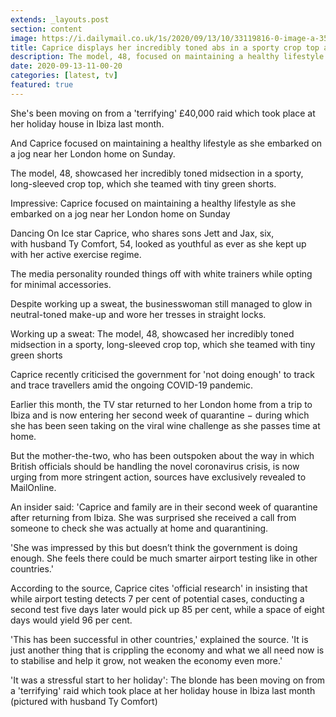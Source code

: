 ```yaml
---
extends: _layouts.post
section: content
image: https://i.dailymail.co.uk/1s/2020/09/13/10/33119816-0-image-a-35_1599990969486.jpg 
title: Caprice displays her incredibly toned abs in a sporty crop top as she goes on a jog 
description: The model, 48, focused on maintaining a healthy lifestyle as she embarked on a jog near her London home on Sunday. 
date: 2020-09-13-11-00-20 
categories: [latest, tv] 
featured: true 
--- 
```

She's been moving on from a 'terrifying' £40,000 raid which took place at her holiday house in Ibiza last month.

And Caprice focused on maintaining a healthy lifestyle as she embarked on a jog near her London home on Sunday.

The model, 48, showcased her incredibly toned midsection in a sporty, long-sleeved crop top, which she teamed with tiny green shorts.

Impressive: Caprice focused on maintaining a healthy lifestyle as she embarked on a jog near her London home on Sunday

Dancing On Ice star Caprice, who shares sons Jett and Jax, six, with husband Ty Comfort, 54, looked as youthful as ever as she kept up with her active exercise regime.

The media personality rounded things off with white trainers while opting for minimal accessories.

Despite working up a sweat, the businesswoman still managed to glow in neutral-toned make-up and wore her tresses in straight locks.

Working up a sweat: The model, 48, showcased her incredibly toned midsection in a sporty, long-sleeved crop top, which she teamed with tiny green shorts

Caprice recently criticised the government for 'not doing enough' to track and trace travellers amid the ongoing COVID-19 pandemic.

Earlier this month, the TV star returned to her London home from a trip to Ibiza and is now entering her second week of quarantine − during which she has been seen taking on the viral wine challenge as she passes time at home.

But the mother-the-two, who has been outspoken about the way in which British officials should be handling the novel coronavirus crisis, is now urging from more stringent action, sources have exclusively revealed to MailOnline.

An insider said: 'Caprice and family are in their second week of quarantine after returning from Ibiza. She was surprised she received a call from someone to check she was actually at home and quarantining.

'She was impressed by this but doesn’t think the government is doing enough. She feels there could be much smarter airport testing like in other countries.'

According to the source, Caprice cites 'official research' in insisting that while airport testing detects 7 per cent of potential cases, conducting a second test five days later would pick up 85 per cent, while a space of eight days would yield 96 per cent.

'This has been successful in other countries,' explained the source. 'It is just another thing that is crippling the economy and what we all need now is to stabilise and help it grow, not weaken the economy even more.' 

'It was a stressful start to her holiday': The blonde has been moving on from a 'terrifying' raid which took place at her holiday house in Ibiza last month (pictured with husband Ty Comfort)

